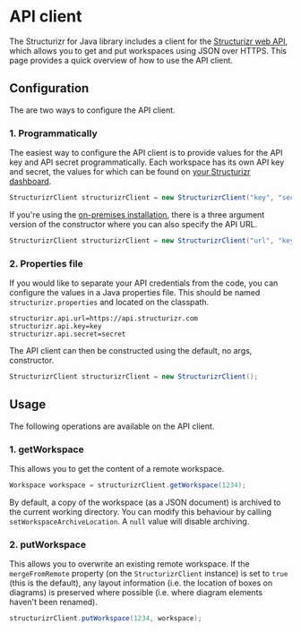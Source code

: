 # API client

The Structurizr for Java library includes a client for the [Structurizr web API](https://api.structurizr.com), which allows you to get and put workspaces using JSON over HTTPS. This page provides a quick overview of how to use the API client.

## Configuration

The are two ways to configure the API client.

### 1. Programmatically

The easiest way to configure the API client is to provide values for the API key and API secret programmatically. Each workspace has its own API key and secret, the values for which can be found on [your Structurizr dashboard](https://structurizr.com/dashboard).

```java
StructurizrClient structurizrClient = new StructurizrClient("key", "secret");
```

If you're using the [on-premises installation](https://structurizr.com/help/on-premises-ui), there is a three argument version of the constructor where you can also specify the API URL.

```java
StructurizrClient structurizrClient = new StructurizrClient("url", "key", "secret");
```

### 2. Properties file

If you would like to separate your API credentials from the code, you can configure the values in a Java properties file. This should be named ```structurizr.properties``` and located on the classpath.

```
structurizr.api.url=https://api.structurizr.com
structurizr.api.key=key
structurizr.api.secret=secret
```

The API client can then be constructed using the default, no args, constructor.

```java
StructurizrClient structurizrClient = new StructurizrClient();
```

## Usage

The following operations are available on the API client.

### 1. getWorkspace

This allows you to get the content of a remote workspace.

```java
Workspace workspace = structurizrClient.getWorkspace(1234);
```

By default, a copy of the workspace (as a JSON document) is archived to the current working directory. You can modify this behaviour by calling ```setWorkspaceArchiveLocation```. A ```null``` value will disable archiving.

### 2. putWorkspace

This allows you to overwrite an existing remote workspace. If the ```mergeFromRemote``` property (on the ```StructurizrClient``` instance) is set to ```true``` (this is the default), any layout information (i.e. the location of boxes on diagrams) is preserved where possible (i.e. where diagram elements haven't been renamed).

```java
structurizrClient.putWorkspace(1234, workspace);
```